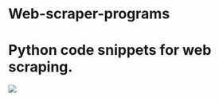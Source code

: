 # Web-scraper-programs
# Python code snippets for web scraping.
<img src="https://bs-uploads.toptal.io/blackfish-uploads/uploaded_file/file/253814/image-1589553330104-3887f4e1986e94fea6b7b2fbf7a2fbcb.png" />
